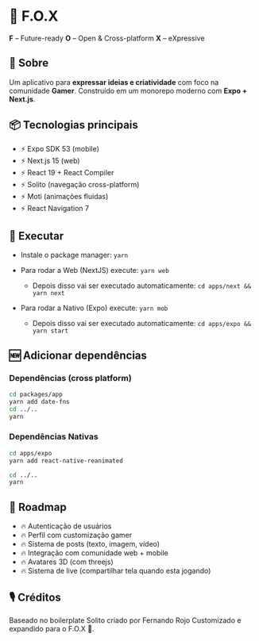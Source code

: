 # 🦊 F.O.X

**F** – Future-ready
**O** – Open & Cross-platform
**X** – eXpressive

## 🔦 Sobre

Um aplicativo para **expressar ideias e criatividade** com foco na comunidade **Gamer**.
Construído em um monorepo moderno com **Expo + Next.js**.

## 📦 Tecnologias principais

- ⚡ Expo SDK 53 (mobile)
- ⚡ Next.js 15 (web)
- ⚡ React 19 + React Compiler
- ⚡ Solito (navegação cross-platform)
- ⚡ Moti (animações fluidas)
- ⚡ React Navigation 7

## 🏁 Executar

- Instale o package manager: `yarn`

- Para rodar a Web (NextJS) execute: `yarn web`
  - Depois disso vai ser executado automaticamente: `cd apps/next && yarn next`
- Para rodar a Nativo (Expo) execute: `yarn mob`
  - Depois disso vai ser executado automaticamente: `cd apps/expo && yarn start`

## 🆕 Adicionar dependências

### Dependências (cross platform)

```sh
cd packages/app
yarn add date-fns
cd ../..
yarn
```

### Dependências Nativas

```sh
cd apps/expo
yarn add react-native-reanimated

cd ../..
yarn
```

## 📌 Roadmap

- 🔥 Autenticação de usuários
- 🔥 Perfil com customização gamer
- 🔥 Sistema de posts (texto, imagem, vídeo)
- 🔥 Integração com comunidade web + mobile
- 🔥 Avatares 3D (com threejs)
- 🔥 Sistema de live (compartilhar tela quando esta jogando)

## 🎙 Créditos

Baseado no boilerplate Solito criado por Fernando Rojo
Customizado e expandido para o F.O.X 🦊.

